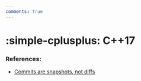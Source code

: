 ```yaml
---
comments: true
---
```


# **:simple-cplusplus: C++17**


### **References:**

- [Commits are snapshots, not diffs](https://github.blog/2020-12-17-commits-are-snapshots-not-diffs/)